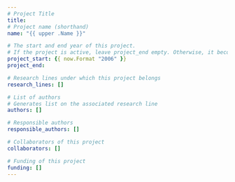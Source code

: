 ```yaml
---
# Project Title
title: 
# Project name (shorthand)
name: "{{ upper .Name }}"

# The start and end year of this project.
# If the project is active, leave project_end empty. Otherwise, it becomes a past project.
project_start: {{ now.Format "2006" }}
project_end: 

# Research lines under which this project belongs
research_lines: []

# List of authors 
# Generates list on the associated research line
authors: []

# Responsible authors
responsible_authors: []

# Collaborators of this project
collaborators: []

# Funding of this project
funding: []
---
```


